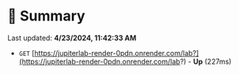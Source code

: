 # 📖 Summary
Last updated: **4/23/2024, 11:42:33 AM**

- `GET` [https://jupiterlab-render-0pdn.onrender.com/lab?](https://jupiterlab-render-0pdn.onrender.com/lab?) - **Up** (227ms)
